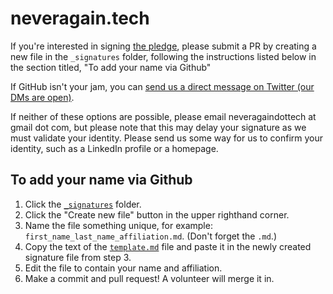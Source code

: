 # neveragain.tech

If you're interested in signing [the pledge](http://neveragain.tech/), please submit a PR by creating a new file in the `_signatures` folder, following the instructions listed below in the section titled, "To add your name via Github"

If GitHub isn't your jam, you can [send us a direct message on Twitter (our DMs are open)](https://twitter.com/neveragaintech).

If neither of these options are possible, please email neveragaindottech at gmail dot com, but please note that this may delay your signature as we must validate your identity. Please send us some way for us to confirm your identity, such as a LinkedIn profile or a homepage.

## To add your name via Github

1. Click the [`_signatures`](/_signatures/) folder.
2. Click the "Create new file" button in the upper righthand corner.
3. Name the file something unique, for example: `first_name_last_name_affiliation.md`. (Don't forget the `.md`.)
4. Copy the text of the [`template.md`](https://raw.githubusercontent.com/neveragaindottech/neveragaindottech.github.io/master/template.md) file and paste it in the newly created signature file from step 3.
5. Edit the file to contain your name and affiliation.
6. Make a commit and pull request! A volunteer will merge it in.

